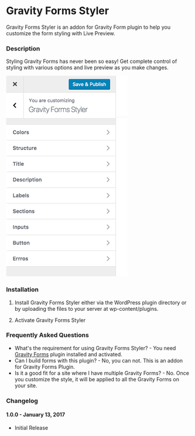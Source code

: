 # Gravity Forms Styler
Gravity Forms Styler is an addon for Gravity Form plugin to help you customize the form styling with Live Preview.

### Description ###
Styling Gravity Forms has never been so easy!
Get complete control of styling with various options and live preview as you make changes.

![gravityforms styler](https://raw.githubusercontent.com/jainnidhi/gravity-form-styler/master/screenshot.png)

### Installation ###

1. Install Gravity Forms Styler either via the WordPress plugin directory or by uploading the files to your server at wp-content/plugins.

2. Activate Gravity Forms Styler

### Frequently Asked Questions ###
*   What's the requirement for using Gravity Forms Styler? - You need [Gravity Forms](http://www.gravityforms.com/) plugin installed and activated.
*   Can I build forms with this plugin? - No, you can not. This is an addon for Gravity Forms Plugin.
*   Is it a good fit for a site where I have multiple Gravity Forms? - No. Once you customize the style, it will be applied to all the Gravity Forms on your site.

### Changelog ###

#### 1.0.0 - January 13, 2017 ####
*   Initial Release
